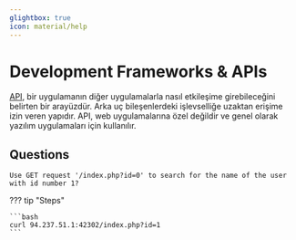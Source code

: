 ```yaml
---
glightbox: true
icon: material/help
---
```


# Development Frameworks & APIs

[API](https://en.wikipedia.org/wiki/API), bir uygulamanın diğer uygulamalarla nasıl etkileşime girebileceğini belirten bir arayüzdür. Arka uç bileşenlerdeki işlevselliğe uzaktan erişime izin veren yapıdır. API, web uygulamalarına özel değildir ve genel olarak yazılım uygulamaları için kullanılır.

## Questions

```text
Use GET request '/index.php?id=0' to search for the name of the user with id number 1?
```

??? tip "Steps"

    ```bash
    curl 94.237.51.1:42302/index.php?id=1
    ```
